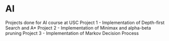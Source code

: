 # AI
Projects done for AI course at USC
Project 1 - Implementation of Depth-first Search and A*
Project 2 - Implementation of Minimax and alpha-beta pruning
Project 3 - Implementation of Markov Decision Process
